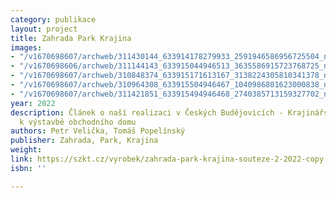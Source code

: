 ```yaml
---
category: publikace
layout: project
title: Zahrada Park Krajina
images:
- "/v1670698607/archweb/311430144_633914178279933_2591946586956725504_n_tco7rh.jpg"
- "/v1670698606/archweb/311144143_633915044946513_3635586915723768725_n_z2as2h.jpg"
- "/v1670698607/archweb/310848374_633915171613167_3138224305810341378_n_wydxfn.jpg"
- "/v1670698607/archweb/310964308_633915504946467_1040986801623000838_n_gbmd6h.jpg"
- "/v1670698607/archweb/311421851_633915494946468_2740385713159327702_n_smz2ae.jpg"
year: 2022
description: Článek o naší realizaci v Českých Budějovicích - Krajinářský přístup
  k výstavbě obchodního domu
authors: Petr Velička, Tomáš Popelínský
publisher: Zahrada, Park, Krajina
weight: 
link: https://szkt.cz/vyrobek/zahrada-park-krajina-souteze-2-2022-copy
isbn: ''

---
```

